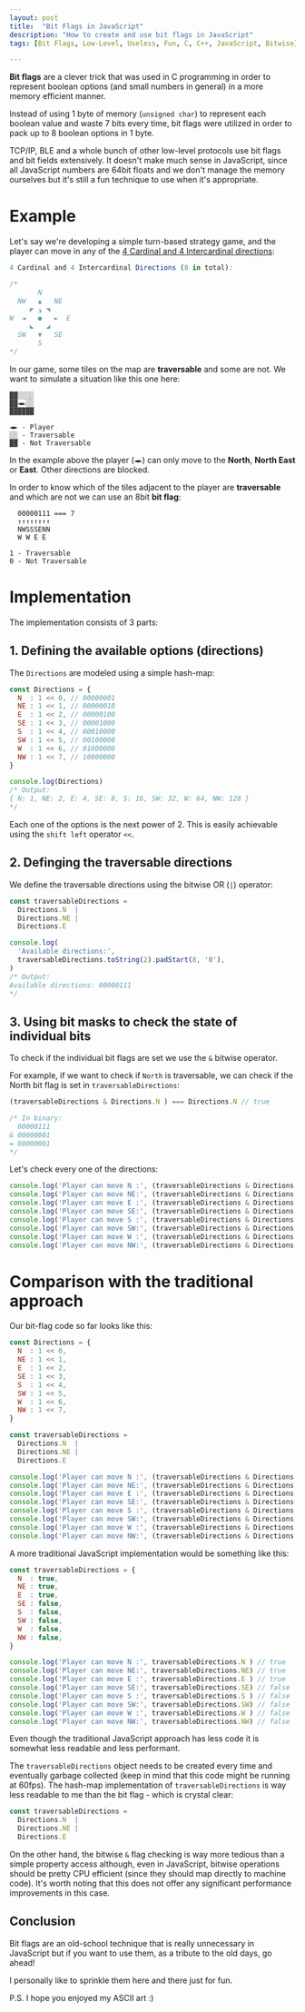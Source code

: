 ```yaml
---
layout: post
title:  "Bit Flags in JavaScript"
description: "How to create and use bit flags in JavaScript"
tags: [Bit Flags, Low-Level, Useless, Fun, C, C++, JavaScript, Bitwise]

---
```


**Bit flags** are a clever trick that was used in C programming in order to
represent boolean options (and small numbers in general) in a more memory
efficient manner. 

Instead of using 1 byte of memory (`unsigned char`) to represent each boolean
value and waste 7 bits every time, bit flags were utilized in order to pack up
to 8 boolean options in 1 byte.

TCP/IP, BLE and a whole bunch of other low-level protocols use bit flags and bit
fields extensively. It doesn't make much sense in JavaScript, since all
JavaScript numbers are 64bit floats and we don't manage the memory ourselves
but it's still a fun technique to use when it's appropriate.

# Example

Let's say we're developing a simple turn-based strategy game, and the player
can move in any of the [4 Cardinal and 4 Intercardinal directions](https://en.wikipedia.org/wiki/Cardinal_direction):

```javascript
4 Cardinal and 4 Intercardinal Directions (8 in total):

/*
       N       
  NW   ▲   NE  
     ◤ ◮ ◥     
W  ◄   ●   ►  E
     ◣   ◢     
  SW   ▼   SE  
       S       
*/
```

In our game, some tiles on the map are **traversable** and some are not.
We want to simulate a situation like this one here:

```
▓▓░░░░
▓▓◄►░░
▓▓▓▓▓▓

◄► - Player
░░ - Traversable
▓▓ - Not Traversable
```

In the example above the player (`◄►`) can only move to the **North**,
**North East** or **East**. Other directions are blocked.

In order to know which of the tiles adjacent to the player are **traversable**
and which are not we can use an 8bit **bit flag**:

```
  00000111 === 7
  ↑↑↑↑↑↑↑↑
  NWSSSENN
  W W E E 

1 - Traversable
0 - Not Traversable
```

# Implementation

The implementation consists of 3 parts:

## 1. Defining the available options (directions)

The `Directions` are modeled using a simple hash-map:

```javascript
const Directions = {
  N  : 1 << 0, // 00000001
  NE : 1 << 1, // 00000010
  E  : 1 << 2, // 00000100
  SE : 1 << 3, // 00001000
  S  : 1 << 4, // 00010000
  SW : 1 << 5, // 00100000
  W  : 1 << 6, // 01000000
  NW : 1 << 7, // 10000000
}

console.log(Directions)
/* Output:
{ N: 1, NE: 2, E: 4, SE: 8, S: 16, SW: 32, W: 64, NW: 128 }
*/
```

Each one of the options is the next power of 2. This is easily achievable using
the `shift left` operator `<<`.

## 2. Definging the traversable directions

We define the traversable directions using the bitwise OR (`|`) operator:

```javascript
const traversableDirections =
  Directions.N  |
  Directions.NE |
  Directions.E

console.log(
  'Available directions:',
  traversableDirections.toString(2).padStart(8, '0'),
)
/* Output:
Available directions: 00000111
*/
```

## 3. Using **bit masks** to check the state of individual bits

To check if the individual bit flags are set we use the `&` bitwise operator.

For example, if we want to check if `North` is traversable, we can check if the
North bit flag is set in `traversableDirections`:

```javascript
(traversableDirections & Directions.N ) === Directions.N // true

/* In binary:
  00000111
& 00000001
= 00000001
*/
```

Let's check every one of the directions:

```javascript
console.log('Player can move N :', (traversableDirections & Directions.N ) === Directions.N ) // true
console.log('Player can move NE:', (traversableDirections & Directions.NE) === Directions.NE) // true
console.log('Player can move E :', (traversableDirections & Directions.E ) === Directions.E ) // true
console.log('Player can move SE:', (traversableDirections & Directions.SE) === Directions.SE) // false
console.log('Player can move S :', (traversableDirections & Directions.S ) === Directions.S ) // false
console.log('Player can move SW:', (traversableDirections & Directions.SW) === Directions.SW) // false
console.log('Player can move W :', (traversableDirections & Directions.W ) === Directions.W ) // false
console.log('Player can move NW:', (traversableDirections & Directions.NW) === Directions.NW) // false
```

# Comparison with the traditional approach

Our bit-flag code so far looks like this:

```javascript
const Directions = {
  N  : 1 << 0,
  NE : 1 << 1,
  E  : 1 << 2,
  SE : 1 << 3,
  S  : 1 << 4,
  SW : 1 << 5,
  W  : 1 << 6,
  NW : 1 << 7,
}

const traversableDirections =
  Directions.N  |
  Directions.NE |
  Directions.E

console.log('Player can move N :', (traversableDirections & Directions.N ) === Directions.N ) // true
console.log('Player can move NE:', (traversableDirections & Directions.NE) === Directions.NE) // true
console.log('Player can move E :', (traversableDirections & Directions.E ) === Directions.E ) // true
console.log('Player can move SE:', (traversableDirections & Directions.SE) === Directions.SE) // false
console.log('Player can move S :', (traversableDirections & Directions.S ) === Directions.S ) // false
console.log('Player can move SW:', (traversableDirections & Directions.SW) === Directions.SW) // false
console.log('Player can move W :', (traversableDirections & Directions.W ) === Directions.W ) // false
console.log('Player can move NW:', (traversableDirections & Directions.NW) === Directions.NW) // false
```

A more traditional JavaScript implementation would be something like this:

```javascript
const traversableDirections = {
  N  : true,
  NE : true,
  E  : true,
  SE : false,
  S  : false,
  SW : false,
  W  : false,
  NW : false,
}

console.log('Player can move N :', traversableDirections.N ) // true
console.log('Player can move NE:', traversableDirections.NE) // true
console.log('Player can move E :', traversableDirections.E ) // true
console.log('Player can move SE:', traversableDirections.SE) // false
console.log('Player can move S :', traversableDirections.S ) // false
console.log('Player can move SW:', traversableDirections.SW) // false
console.log('Player can move W :', traversableDirections.W ) // false
console.log('Player can move NW:', traversableDirections.NW) // false
```

Even though the traditional JavaScript approach has less code it is somewhat
less readable and less performant.

The `traversableDirections` object needs to be created
every time and eventually garbage collected (keep in mind that this code might
be running at 60fps). The hash-map implementation of `traversableDirections` is
way less readable to me than the bit flag - which is crystal clear:

```javascript
const traversableDirections =
  Directions.N  |
  Directions.NE |
  Directions.E
```

On the other hand, the bitwise `&` flag checking is way more tedious than a
simple property access although, even in JavaScript, bitwise operations should
be pretty CPU efficient (since they should map directly to machine code). It's
worth noting that this does not offer any significant performance improvements
in this case.

## Conclusion

Bit flags are an old-school technique that is really unnecessary in JavaScript
but if you want to use them, as a tribute to the old days, go ahead!

I personally like to sprinkle them here and there just for fun.

P.S. I hope you enjoyed my ASCII art :)

